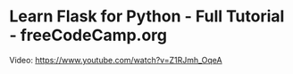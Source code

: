 <h1>Learn Flask for Python - Full Tutorial - freeCodeCamp.org</h1>

Video: https://www.youtube.com/watch?v=Z1RJmh_OqeA
